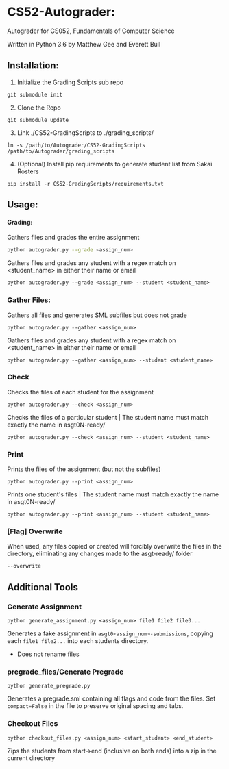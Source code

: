 # CS52-Autograder:

Autograder for CS052, Fundamentals of Computer Science

Written in Python 3.6 by Matthew Gee and Everett Bull

## Installation:

1.  Initialize the Grading Scripts sub repo

~~~
git submodule init
~~~

2.  Clone the Repo

~~~
git submodule update
~~~

3.  Link ./CS52-GradingScripts to ./grading_scripts/
~~~
ln -s /path/to/Autograder/CS52-GradingScripts /path/to/Autograder/grading_scripts
~~~

4.  (Optional) Install pip requirements to generate student list from Sakai Rosters
~~~
pip install -r CS52-GradingScripts/requirements.txt
~~~

## Usage:

#### Grading:

Gathers files and grades the entire assignment

```Bash
python autograder.py --grade <assign_num> 
```
Gathers files and grades any student with a regex match on <student_name> in either their name or email
```
python autograder.py --grade <assign_num> --student <student_name>
```

### Gather Files:

Gathers all files and generates SML subfiles but does not grade
```
python autograder.py --gather <assign_num>
```

Gathers files and grades any student with a regex match on <student_name> in either their name or email
```
python autograder.py --gather <assign_num> --student <student_name>
```

### Check

Checks the files of each student for the assignment
```
python autograder.py --check <assign_num>
```
Checks the files of a particular student
| The student name must match exactly the name in asgt0N-ready/
```
python autograder.py --check <assign_num> --student <student_name>
```

### Print

Prints the files of the assignment (but not the subfiles)
```
python autograder.py --print <assign_num>
```
Prints one student's files
| The student name must match exactly the name in asgt0N-ready/
```
python autograder.py --print <assign_num> --student <student_name>
```

### [Flag] Overwrite 

When used, any files copied or created will forcibly overwrite the files in the directory, eliminating any changes made to the asgt-ready/ folder

```
--overwrite
```

## Additional Tools

### Generate Assignment

```
python generate_assignment.py <assign_num> file1 file2 file3...
```
Generates a fake assignment in ```asgt0<assign_num>-submissions```, copying each ```file1 file2...``` into each students directory.

* Does not rename files


### pregrade_files/Generate Pregrade

```
python generate_pregrade.py
```

Generates a pregrade.sml containing all flags and code from the files.  Set ```compact=False``` in the file to preserve original spacing and tabs. 


### Checkout Files
```
python checkout_files.py <assign_num> <start_student> <end_student>
```

Zips the students from start->end (inclusive on both ends) into a zip in the current directory











